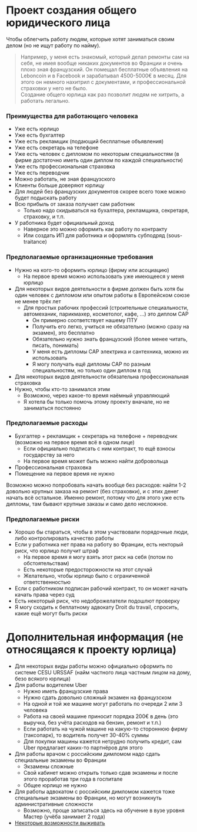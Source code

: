 # Проект создания общего юридического лица
Чтобы облегчить работу людям, которые хотят заниматься своим делом (но не ищут работу по найму).  
  
> Например, у меня есть знакомый, который делал ремонты сам на себя, не имея вообще никаких документов во Франции и очень плохо зная французский. Он помещал бесплатные объявления на Leboncoin и в Facebook и зарабатывал 4500-5000€ в месяц. Для этого он немного нахитрил с документами, и профессиональной страховки у него не было.  
Создание общего юрлица как раз позволит людям не хитрить, а работать легально.

### Преимущества для работающего человека
+ Уже есть юрлицо
+ Уже есть бухгалтер
+ Уже есть рекламщик (подающий бесплатные объявления)
+ Уже есть секретарь на телефоне
+ Уже есть человек с дипломом по некоторым специальностям (в фирме достаточно иметь один диплом по каждой специальности)
+ Уже есть профессиональная страховка
+ Уже есть переводчик 
+ Можно работать, не зная французского
+ Клиенты больше доверяют юрлицу
+ Для людей без французских документов скорее всего тоже можно будет подыскать работу 
+ Всю прибыль от заказа получает сам работник
  - Только надо скидываться на бухалтера, рекламщика, секретаря, страховку, и т.п.
+ У работника будет официальный доход
  - Наверное это можно оформить как работу по контракту
  - Или создать ИП для работника и оформлять субподряд (sous-traitance)

### Предполагаемые организационные требования
+ Нужно на кого-то оформить юрлицо (фирму или асоциацию)
  - На первое время можно использовать уже имеющееся у меня юрлицо
+ Для некоторых видов деятельности в фирме должен быть хотя бы один человек с дипломом или опытом работы в Европейском союзе не менее трёх лет
  - Для простых рабочих профессий (строительные специальности, автомеханик, парикмахер, косметолог, кафе, ...) это диплом CAP
    * Он примерно соответствует нашему ПТУ
    * Получить его легко, учиться не обязательно (можно сразу на экзамен), это бесплатно
    * Обязательно нужно знать французский (более менее читать, писать, понимать)
    * У меня есть дипломы CAP электрика и сантехника, можно их использовать
    * Я могу получать ещё дипломы CAP по разным специальностям, но только один диплом в год
+ Для некоторых видов деятельности обязательна профессиональная страховка
+ Нужно, чтобы кто-то занимался этим
  - Возможно, через какое-то время наёмный управляющий
  - Я хотела бы только помочь этому проекту вначале, но не заниматься постоянно

### Предполагаемые расходы
+ Бухгалтер + рекламщик + секретарь на телефоне + переводчик (возможно на первое время всё в одном лице)
  - Если официально подписать с ним контракт, то ещё взносы государству за него 
  - На первое время может быть можно найти добровольца
+ Профессиональная страховка
+ Помещение на первое время не нужно

Возможно можно попробовать начать вообще без расходов: найти 1-2 довольно крупных заказа на ремонт (без страховки), и с этих денег начать всё остальное. Именно ремонт, потому что для этого уже есть дипломы, там бывают крупные заказы и само дело несложное. 

### Предполагаемые риски
  + Хорошо бы стараться, чтобы в этом участвовали порядочные люди, либо контролировать качество работы
  + Если у работника нет права на работу во Франции, есть некторый риск, что юрлицо получит штраф
    - На первое время я могу взять этот риск на себя (потом по обстоятельствам)
    - Есть некоторые предосторожности на этот случай
    - Желательно, чтобы юрлицо было с ограниченной ответственностью
  + Если с работником подписан рабочий контракт, то он может начать качать права через суд 
  + Есть некоторый риск, что недоброжелатели подошлют проверку
  + Я могу сходить к беплатному адвокату Droit du travail, спросить, какие ещё могут быть риски
  
# Дополнительная информация (не относящаяся к проекту юрлица)
+ Для некоторых виды работы можно официально оформить по системе CESU URSSAF (найм частного лица частным лицом на дому, безо всякого юрлица)
+ Для работы водителем Uber
  - Нужно иметь французские права
  - Нужно сдать довольно сложный экзамен на французском
  - На одной и той же машине могут работать по очереди 2 или 3 человека
  - Работа на своей машине приносит порядка 200€ в день (это выручка, без учёта расходов на бензин, ремонт и т.п.)
  - Если работать на чужой машине на какую-то стороннюю фирму (таксопарк), то водитель получет 30-40% суммы
  - Для покупки машины кажется нетрудно получить кредит, сам Uber предлагает каких-то партнёров для этого
+ Для работы врачом с российским димломом надо сдать специальные экзамены во Франции 
  - Экзамены сложные
  - Свой кабинет можно открыть только сдав экзамены и после этого проработав три года в госпитале 
  - Общее юрлицо не нужно  
+ Для работы адвокатом с российским димломом кажется тоже специальные экзамены во Франции, но могут возникнуть административные сложности
  - Возможно, проще записаться здесь на обучение в вузе уровня Мастер (учёба занимает 2 года)
+ [Некоторые возможности выживать](https://github.com/privet100/work2)
